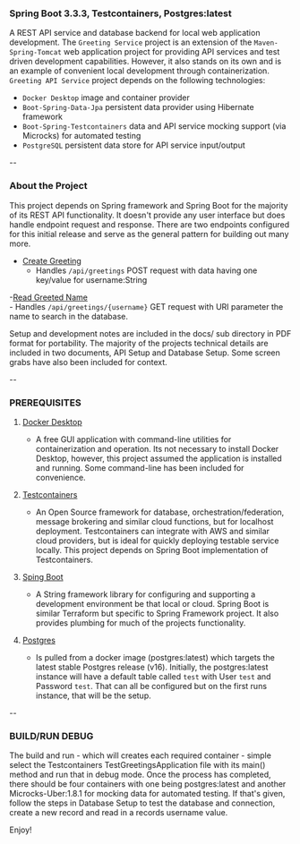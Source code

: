 ### Spring Boot 3.3.3, Testcontainers, Postgres:latest

A REST API service and database backend for local web application development. The `Greeting Service` project is an extension of the `Maven-Spring-Tomcat` web application project for providing API services and test driven development capabilities. However, it also stands on its own and is an example of convenient local development through containerization. `Greeting API Service` project depends on the following technologies:

- `Docker Desktop` image and container provider
- `Boot-Spring-Data-Jpa` persistent data provider using Hibernate framework
- `Boot-Spring-Testcontainers` data and API service mocking support (via Microcks) for automated testing
- `PostgreSQL` persistent data store for API service input/output

--

### About the Project

This project depends on Spring framework and Spring Boot for the majority of its REST API functionality. It doesn't provide any user interface but does handle endpoint request and response. There are two endpoints configured for this initial release and serve as the general pattern for building out many more.

- [Create Greeting](https://github.com/rwhite35/sping-testcontainer-postgres)<br />
  - Handles `/api/greetings` POST request with data having one key/value for username:String

-[Read Greeted Name](https://github.com/rwhite35/sping-testcontainer-postgres)<br /> - Handles `/api/greetings/{username}` GET request with URI parameter the name to search in the database.

Setup and development notes are included in the docs/ sub directory in PDF format for portability. The majority of the projects technical details are included in two documents, API Setup and Database Setup. Some screen grabs have also been included for context.

--

### PREREQUISITES

1. [Docker Desktop](https://www.docker.com/products/docker-desktop/)<br />

   - A free GUI application with command-line utilities for containerization and operation. Its not necessary to install Docker Desktop, however, this project assumed the application is installed and running. Some command-line has been included for convenience.

2. [Testcontainers](https://testcontainers.com)<br />

   - An Open Source framework for database, orchestration/federation, message brokering and similar cloud functions, but for localhost deployment. Testcontainers can integrate with AWS and similar cloud providers, but is ideal for quickly deploying testable service locally. This project depends on Spring Boot implementation of Testcontainers.

3. [Sping Boot](https://spring.io/projects/spring-boot)<br />

   - A String framework library for configuring and supporting a development environment be that local or cloud. Spring Boot is similar Terraform but specific to Spring Framework project. It also provides plumbing for much of the projects functionality.

4. [Postgres](https://www.postgresql.org)<br />
   - Is pulled from a docker image (postgres:latest) which targets the latest stable Postgres release (v16). Initially, the postgres:latest instance will have a default table called `test` with User `test` and Password `test`. That can all be configured but on the first runs instance, that will be the setup.

--

### BUILD/RUN DEBUG

The build and run - which will creates each required container - simple select the Testcontainers TestGreetingsApplication file with its main() method and run that in debug mode. Once the process has completed, there should be four containers with one being postgres:latest and another Microcks-Uber:1.8.1 for mocking data for automated testing. If that's given, follow the steps in Database Setup to test the database and connection, create a new record and read in a records username value.

Enjoy!
